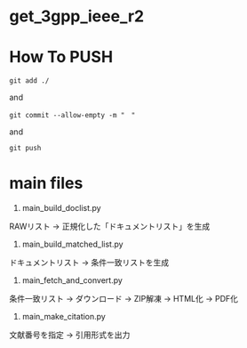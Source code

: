 # get_3gpp_ieee_r2


# How To PUSH

```
git add ./
```

and

```
git commit --allow-empty -m "　"
```

and

```
git push
```

# main files

1. main_build_doclist.py

RAWリスト → 正規化した「ドキュメントリスト」を生成

1. main_build_matched_list.py

ドキュメントリスト → 条件一致リストを生成

1. main_fetch_and_convert.py

条件一致リスト → ダウンロード → ZIP解凍 → HTML化 → PDF化

1. main_make_citation.py

文献番号を指定 → 引用形式を出力